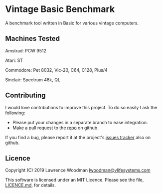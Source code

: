 Vintage Basic Benchmark
=======================

A benchmark tool written in Basic for various vintage computers.

Machines Tested
---------------

Amstrad: PCW 9512

Atari: ST

Commodore: Pet 8032, Vic-20, C64, C128, Plus/4

Sinclair: Spectrum 48k, QL


Contributing
------------
I would love contributions to improve this project.  To do so easily I ask the following:

  * Please put your changes in a separate branch to ease integration.
  * Make a pull request to the [repo](https://github.com/lawrencewoodman/vintage_basic_benchmark) on github.

If you find a bug, please report it at the project's [issues tracker](https://github.com/lawrencewoodman/vintage_basic_benchmark/issues) also on github.


Licence
-------
Copyright (C) 2019 Lawrence Woodman <lwoodman@vlifesystems.com>

This software is licensed under an MIT Licence.  Please see the file, [LICENCE.md](https://github.com/lawrencewoodman/vintage_basic_benchmark/blob/master/LICENCE.md), for details.
